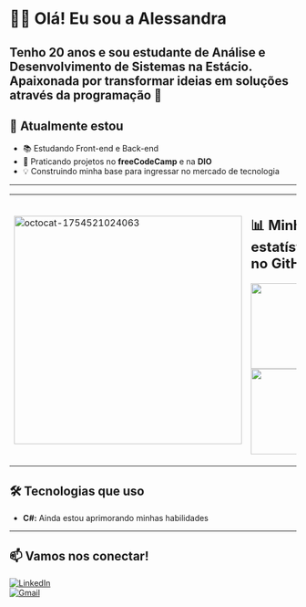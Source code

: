 # 👩‍💻 Olá! Eu sou a Alessandra  

Tenho **20 anos** e sou estudante de **Análise e Desenvolvimento de Sistemas** na Estácio.  
  Apaixonada por transformar ideias em soluções através da programação 🚀  
---
## 🌱 Atualmente estou
- 📚 Estudando Front-end e Back-end  
- 🎯 Praticando projetos no **freeCodeCamp** e na **DIO**  
- 💡 Construindo minha base para ingressar no mercado de tecnologia  
---
<table>
  <tr>
    <td>
 <img width="400" height="400" alt="octocat-1754521024063" src="https://github.com/user-attachments/assets/00d8bda0-ab35-46c1-b008-7fc59597e2db" /> 
 </td>
    <td>
      
 ## 📊 Minhas estatísticas no GitHub
<p align="center">
  <img height="150em" src="https://github-readme-stats.vercel.app/api?username=AlessandraLima7&show_icons=true&theme=vision-friendly-dark"/>
   <br>
  <img height="150em" src="https://github-readme-stats.vercel.app/api/top-langs/?username=AlessandraLima7&layout=compact&theme=vision-friendly-dark"/></p>
   </td>
  </tr>
</table>

## 🛠️ Tecnologias que uso
- **C#:** Ainda estou aprimorando minhas habilidades
---

## 📫 Vamos nos conectar!
[![LinkedIn](https://img.shields.io/badge/LinkedIn-0077B5?style=for-the-badge&logo=linkedin&logoColor=white)](https://www.linkedin.com/in/alessandralima7/)  
[![Gmail](https://img.shields.io/badge/-Gmail-D14836?style=for-the-badge&logo=gmail&logoColor=white)](mailto:liderprograma07@gmail.com)
